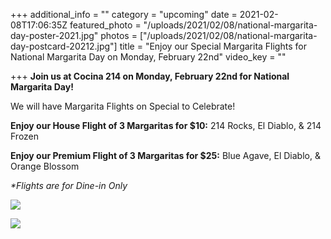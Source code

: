 +++
additional_info = ""
category = "upcoming"
date = 2021-02-08T17:06:35Z
featured_photo = "/uploads/2021/02/08/national-margarita-day-poster-2021.jpg"
photos = ["/uploads/2021/02/08/national-margarita-day-postcard-20212.jpg"]
title = "Enjoy our Special Margarita Flights for National Margarita Day on Monday, February 22nd"
video_key = ""

+++
**Join us at Cocina 214 on Monday, February 22nd for National Margarita Day!**

We will have Margarita Flights on Special to Celebrate!

**Enjoy our House Flight of 3 Margaritas for $10:** 214 Rocks, El Diablo, & 214 Frozen

**Enjoy our Premium Flight of 3 Margaritas for $25:** Blue Agave, El Diablo, & Orange Blossom

_*Flights are for Dine-in Only_

![](/uploads/2021/02/08/national-margarita-day-postcard-2021.jpg)

![](/uploads/2021/02/08/national-margarita-day-postcard-20212.jpg)